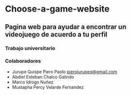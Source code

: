 # Choose-a-game-website
## Pagina web para ayudar a encontrar un videojuego de acuerdo a tu perfil

### Trabajo universitario

### Colaboradores
+ Jurupe Quispe Piero Paolo pierojurupeq@gmail.com
+ Abdiel Esteban Chalco Galindo
+ Marco Idrogo Nuñez
+ Mustapha Percy Velarde Fernandez